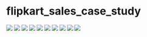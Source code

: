 # flipkart_sales_case_study
<img src="https://res.cloudinary.com/codercloud/image/upload/v1681542835/flipkart_casestudy/Screenshot_713_td3m7s.png"/>
<img src="https://res.cloudinary.com/codercloud/image/upload/v1681542835/flipkart_casestudy/Screenshot_715_nkiv1v.png"/>
<img src="https://res.cloudinary.com/codercloud/image/upload/v1681542836/flipkart_casestudy/Screenshot_714_npsxoh.png"/>
<img src="https://res.cloudinary.com/codercloud/image/upload/v1681542835/flipkart_casestudy/Screenshot_716_q6318b.png"/>
<img src="https://res.cloudinary.com/codercloud/image/upload/v1681542835/flipkart_casestudy/Screenshot_720_axgcgr.png"/>
<img src="https://res.cloudinary.com/codercloud/image/upload/v1681542835/flipkart_casestudy/Screenshot_722_keb5tl.png"/>
<img src="https://res.cloudinary.com/codercloud/image/upload/v1681542835/flipkart_casestudy/Screenshot_721_bnpghu.png"/>
<img src="https://res.cloudinary.com/codercloud/image/upload/v1681542835/flipkart_casestudy/Screenshot_719_bbeji6.png"/>
<img src="https://res.cloudinary.com/codercloud/image/upload/v1681542835/flipkart_casestudy/Screenshot_717_pw84bm.png"/>
<img src="https://res.cloudinary.com/codercloud/image/upload/v1681542835/flipkart_casestudy/Screenshot_718_lcloyt.png"/>
